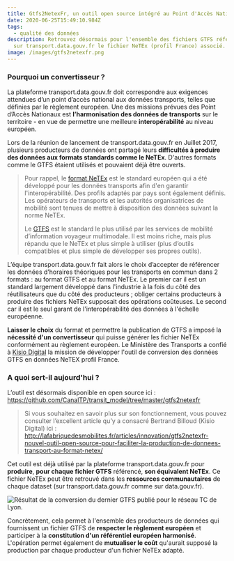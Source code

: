```yaml
---
title: Gtfs2NetexFr, un outil open source intégré au Point d'Accès National !
date: 2020-06-25T15:49:10.984Z
tags:
  - qualité des données
description: Retrouvez désormais pour l'ensemble des fichiers GTFS référencés
  sur transport.data.gouv.fr le fichier NeTEx (profil France) associé.
image: /images/gtfs2netexfr.png
---
```

### **Pourquoi un convertisseur ?**

La plateforme transport.data.gouv.fr doit correspondre aux exigences attendues d’un point d’accès national aux données transports, telles que définies par le règlement européen. Une des missions prévues des Point d’Accès Nationaux est **l’harmonisation des données de transports** sur le territoire - en vue de permettre une meilleure **interopérabilité** au niveau européen. 

Lors de la réunion de lancement de transport.data.gouv.fr en Juillet 2017, plusieurs producteurs de données ont partagé leurs **difficultés à produire des données aux formats standards comme le NeTEx**. D'autres formats comme le GTFS étaient utilisés et pouvaient déjà être ouverts.

> Pour rappel, le [format NeTEx](http://netex-cen.eu/) est le standard européen qui a été développé pour les données transports afin d'en garantir l'interopérabilité. Des profils adaptés par pays sont également définis. Les opérateurs de transports et les autorités organisatrices de mobilité sont tenues de mettre à disposition des données suivant la norme NeTEx. 
>
> Le [GTFS](https://developers.google.com/transit/gtfs?hl=fr) est le standard le plus utilisé par les services de mobilité d’information voyageur multimodale. Il est moins riche, mais plus répandu que le NeTEx et plus simple à utiliser (plus d’outils compatibles et plus simple de développer ses propres outils).

L’équipe transport.data.gouv.fr fait alors le choix d’accepter de référencer les données d’horaires théoriques pour les transports en commun dans 2 formats : au format GTFS et au format NeTEx. Le premier car il est un standard largement développé dans l'industrie à la fois du côté des réutilisateurs que du côté des producteurs ; obliger certains producteurs à produire des fichiers NeTEx supposait des opérations coûteuses. Le second car il est le seul garant de l'interopérabilité des données à l'échelle européenne.

**Laisser le choix** du format et permettre la publication de GTFS a imposé la **nécessité d'un convertisseur** qui puisse générer les fichier NeTEx conformément au règlement européen. Le Ministère des Transports a confié à [Kisio Digital](https://wiki.lafabriquedesmobilites.fr/wiki/Kisio) la mission de développer l'outil de conversion des données GTFS en données NeTEX profil France.

### **A quoi sert-il aujourd'hui ?**

L’outil est désormais disponible en open source ici : <https://github.com/CanalTP/transit_model/tree/master/gtfs2netexfr>


> Si vous souhaitez en savoir plus sur son fonctionnement, vous pouvez consulter l’excellent article qu’y a consacré Bertrand Billoud (Kisio Digital) ici : 
> <http://lafabriquedesmobilites.fr/articles/innovation/gtfs2netexfr-nouvel-outil-open-source-pour-faciliter-la-production-de-donnees-transport-au-format-netex/>

Cet outil est déjà utilisé par la plateforme transport.data.gouv.fr pour **produire**, **pour chaque fichier GTFS** référencé, **son équivalent NeTEx**. Ce fichier NeTEx peut être retrouvé dans les **ressources communautaires** de chaque dataset (sur transport.data.gouv.fr comme sur data.gouv.fr).

![](/images/capture-d’écran-2020-06-26-à-19.45.10.png "Résultat de la conversion du dernier GTFS publié pour le réseau TC de Lyon.")

Concrètement, cela permet à l'ensemble des producteurs de données qui fournissent un fichier GTFS de **respecter le règlement européen** et participer à la **constitution d'un référentiel européen harmonisé**. L'opération permet également de **mutualiser le coût** qu'aurait supposé la production par chaque producteur d'un fichier NeTEx adapté.